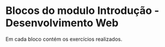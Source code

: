 # Blocos do modulo Introdução - Desenvolvimento Web #

Em cada bloco contém os exercícios realizados.
